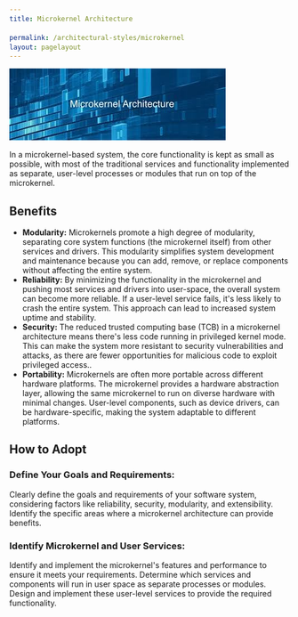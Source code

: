 ```yaml
---
title: Microkernel Architecture

permalink: /architectural-styles/microkernel
layout: pagelayout
---
```


![Microkernel Architecture](././pictures/Microkernel%20Architecture.jpg)

In a microkernel-based system, the core functionality is kept as small as possible, with most of the traditional services and functionality implemented as separate, user-level processes or modules that run on top of the microkernel.



## Benefits

- **Modularity:**  Microkernels promote a high degree of modularity, separating core system functions (the microkernel itself) from other services and drivers. This modularity simplifies system development and maintenance because you can add, remove, or replace components without affecting the entire system.
- **Reliability:** By minimizing the functionality in the microkernel and pushing most services and drivers into user-space, the overall system can become more reliable. If a user-level service fails, it's less likely to crash the entire system. This approach can lead to increased system uptime and stability. 
- **Security:** The reduced trusted computing base (TCB) in a microkernel architecture means there's less code running in privileged kernel mode. This can make the system more resistant to security vulnerabilities and attacks, as there are fewer opportunities for malicious code to exploit privileged access..
- **Portability:** Microkernels are often more portable across different hardware platforms. The microkernel provides a hardware abstraction layer, allowing the same microkernel to run on diverse hardware with minimal changes. User-level components, such as device drivers, can be hardware-specific, making the system adaptable to different platforms.


## How to Adopt

### Define Your Goals and Requirements:
Clearly define the goals and requirements of your software system, considering factors like reliability, security, modularity, and extensibility.
Identify the specific areas where a microkernel architecture can provide benefits.

### Identify Microkernel and User  Services:
Identify and implement the microkernel's features and performance to ensure it meets your requirements.
Determine which services and components will run in user space as separate processes or modules.
Design and implement these user-level services to provide the required functionality.
